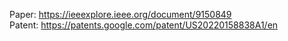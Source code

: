 Paper: https://ieeexplore.ieee.org/document/9150849 <br />
Patent: https://patents.google.com/patent/US20220158838A1/en
